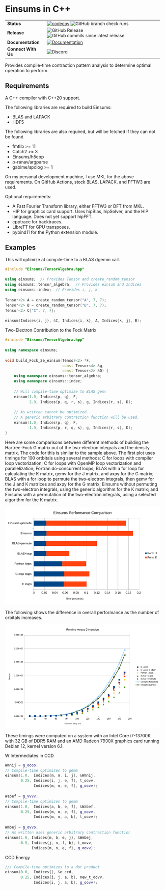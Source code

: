 # Einsums in C++

|   |   |
|---|---|
| **Status** | [![codecov](https://codecov.io/github/Einsums/Einsums/graph/badge.svg?token=Z8WA6CEGQA)](https://codecov.io/github/Einsums/Einsums) ![GitHub branch check runs](https://img.shields.io/github/check-runs/Einsums/Einsums/main) |
| **Release** | ![GitHub Release](https://img.shields.io/github/v/release/Einsums/Einsums) ![GitHub commits since latest release](https://img.shields.io/github/commits-since/Einsums/Einsums/latest) |
| **Documentation** | [![Documentation](https://img.shields.io/badge/docs-latest-green?style=flat)](https://einsums.github.io/Einsums/) |
| **Connect With Us** | ![Discord](https://img.shields.io/discord/1357368862512906360?logo=discord&label=Discord) |

Provides compile-time contraction pattern analysis to determine optimal operation to perform.

## Requirements
A C++ compiler with C++20 support.

The following libraries are required to build Einsums:

* BLAS and LAPACK
* HDF5

The following libraries are also required, but will be fetched if they can not be found.

* fmtlib >= 11
* Catch2 >= 3
* Einsums/h5cpp
* p-ranav/argparse
* gabime/spdlog >= 1

On my personal development machine, I use MKL for the above requirements. On GitHub Actions, stock BLAS, LAPACK, and FFTW3 are used.

Optional requirements:

* A Fast Fourier Transform library, either FFTW3 or DFT from MKL.
* HIP for graphics card support. Uses hipBlas, hipSolver, and the HIP language. Does not yet support hipFFT.
* cpptrace for backtraces.
* LibreTT for GPU transposes.
* pybind11 for the Python extension module.

## Examples
This will optimize at compile-time to a BLAS dgemm call.
```C++
#include "Einsums/TensorAlgebra.hpp"

using einsums;  // Provides Tensor and create_random_tensor
using einsums::tensor_algebra;  // Provides einsum and Indices
using einsums::index;  // Provides i, j, k

Tensor<2> A = create_random_tensor("A", 7, 7);
Tensor<2> B = create_random_tensor("B", 7, 7);
Tensor<2> C{"C", 7, 7};

einsum(Indices{i, j}, &C, Indices{i, k}, A, Indices{k, j}, B);
```

Two-Electron Contribution to the Fock Matrix
```C++
#include "Einsums/TensorAlgebra.hpp"

using namespace einsums;

void build_Fock_2e_einsum(Tensor<2> *F,
                          const Tensor<4> &g,
                          const Tensor<2> &D) {
    using namespace einsums::tensor_algebra;
    using namespace einsums::index;

    // Will compile-time optimize to BLAS gemv
    einsum(1.0, Indices{p, q}, F,
           2.0, Indices{p, q, r, s}, g, Indices{r, s}, D);

    // As written cannot be optimized.
    // A generic arbitrary contraction function will be used.
    einsum(1.0, Indices{p, q}, F,
          -1.0, Indices{p, r, q, s}, g, Indices{r, s}, D);
}
```

Here are some comparisons between different methods of building the Hartree-Fock G matrix out of the two-electron integrals and the density matrix.
The code for this is similar to the sample above.
The first plot uses timings for 100 ortbitals using several methods: C for loops with compiler loop vectorization; C for loops with
OpenMP loop vectorization and parallelization; Fortran do-concurrent loops; BLAS with a for loop for calculating the K matrix, gemv for the
J matrix, and axpy for the G matrix; BLAS with a for loop to permute the two-electron integrals, then gemv for the J and K matrices
and axpy for the G matrix; Einsums without permuting the two-electron integrals, using the generic algorithm for the K matrix; and
Einsums with a permutation of the two-electron integrals, using a selected algorithm for the K matrix.

![einsum Performance](/docs/sphinx/_static/index-images/Performance.png)

The following shows the difference in overall performance as the number of orbitals increases.

![einsums Growth](/docs/sphinx/_static/index-images/Performance_comp.png)

These timings were computed on a system with  an Intel Core i7-13700K with 32 GB of DDR5 RAM and an
AMD Radeon 7900X graphics card running Debian 12, kernel version 6.1.

W Intermediates in CCD
```C++
Wmnij = g_oooo;
// Compile-time optimizes to gemm
einsum(1.0,  Indices{m, n, i, j}, &Wmnij,
       0.25, Indices{i, j, e, f}, t_oovv,
             Indices{m, n, e, f}, g_oovv);

Wabef = g_vvvv;
// Compile-time optimizes to gemm
einsum(1.0,  Indices{a, b, e, f}, &Wabef,
       0.25, Indices{m, n, e, f}, g_oovv,
             Indices{m, n, a, b}, t_oovv);

Wmbej = g_ovvo;
// As written uses generic arbitrary contraction function
einsum(1.0, Indices{m, b, e, j}, &Wmbej,
      -0.5, Indices{j, n, f, b}, t_oovv,
            Indices{m, n, e, f}, g_oovv);
```

CCD Energy
```C++
/// Compile-time optimizes to a dot product
einsum(0.0,  Indices{}, &e_ccd,
       0.25, Indices{i, j, a, b}, new_t_oovv,
             Indices{i, j, a, b}, g_oovv);
```
